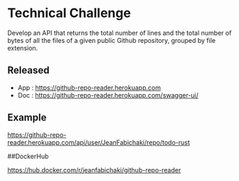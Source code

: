 # Technical Challenge

Develop an API that returns the total number of lines and the total number of bytes of all the files of a given public Github repository, grouped by file extension.

## Released

* App : https://github-repo-reader.herokuapp.com
* Doc : https://github-repo-reader.herokuapp.com/swagger-ui/

## Example

https://github-repo-reader.herokuapp.com/api/user/JeanFabichaki/repo/todo-rust

##DockerHub

https://hub.docker.com/r/jeanfabichaki/github-repo-reader
